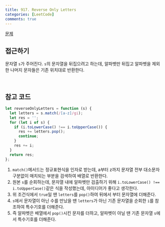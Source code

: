 ```yaml
---
title: 917. Reverse Only Letters
categories: [LeetCode]
comments: true
---
```


[문제](https://leetcode.com/problems/reverse-only-letters/)

## 접근하기

문자열 `s`가 주어진다. `s`의 문자열을 뒤집으려고 하는데, 알파벳만 뒤집고 알파벳을 제외한 나머지 문자들은 기존 위치대로 반환한다.

<br>

## 참고 코드

```js
let reverseOnlyLetters = function (s) {
  let letters = s.match(/[a-z]/gi);
  let res = '';
  for (let i of s) {
    if (i.toLowerCase() !== i.toUpperCase()) {
      res += letters.pop();
      continue;
    }
    res += i;
  }
  return res;
};
```

1. `match()`메서드는 정규표현식을 인자로 받는데, a부터 z까지 문자열 전부 대소문자 구분없이 매치되는 부분을 검색하여 배열로 반환한다.
2. 원본 `s`를 순회하는데, 문자열 내에 알파벳만 검출하기 위해 `i.toLowerCase() !== i.toUpperCase()`같은 식을 작성했는데, 아이디어가 좋다고 생각한다.
3. 위 조건식에서 `true`일 땐 `letters`를 `pop()`하여 뒤에서 부터 문자열에 더해준다.
4. `s`에서 문자열이 아닌 수를 만났을 땐 `letters`가 아닌 기존 문자열을 순회한 `i`를 참조하여 특수기호를 더해준다.
5. 즉 알파벳은 배열에서 `pop()`시킨 문자를 더하고, 알파벳이 아닐 땐 기존 문자열 `s`에서 특수기호를 더해준다.
